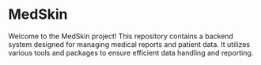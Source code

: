 # MedSkin
 Welcome to the MedSkin project! This repository contains a backend system designed for managing medical reports and patient data. It utilizes various tools and packages to ensure efficient data handling and reporting.
